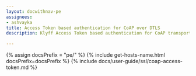 ```yaml
---
layout: docwithnav-pe
assignees:
- ashvayka
title: Access Token based authentication for CoAP over DTLS
description: Klyff Access Token based authentication for CoAP transport.

---
```


{% assign docsPrefix = "pe/" %}
{% include get-hosts-name.html docsPrefix=docsPrefix %}
{% include docs/user-guide/ssl/coap-access-token.md %}
